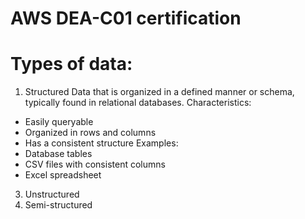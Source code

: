 # AWS DEA-C01 certification
# Types of data:
1. Structured
Data that is organized in a 
defined manner or schema, typically 
found in relational databases.
Characteristics: 
- Easily queryable
- Organized in rows and columns
- Has a consistent structure
Examples:
- Database tables
- CSV files with consistent columns
- Excel spreadsheet
3. Unstructured
4. Semi-structured 
